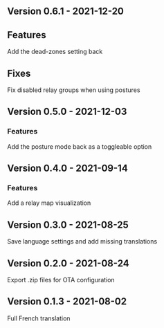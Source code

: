 ## Version 0.6.1 - 2021-12-20
## Features
Add the dead-zones setting back
## Fixes
Fix disabled relay groups when using postures

## Version 0.5.0 - 2021-12-03
### Features
Add the posture mode back as a toggleable option

## Version 0.4.0 - 2021-09-14
### Features
Add a relay map visualization

## Version 0.3.0 - 2021-08-25
Save language settings and add missing translations

## Version 0.2.0 - 2021-08-24
Export .zip files for OTA configuration

## Version 0.1.3 - 2021-08-02
Full French translation
